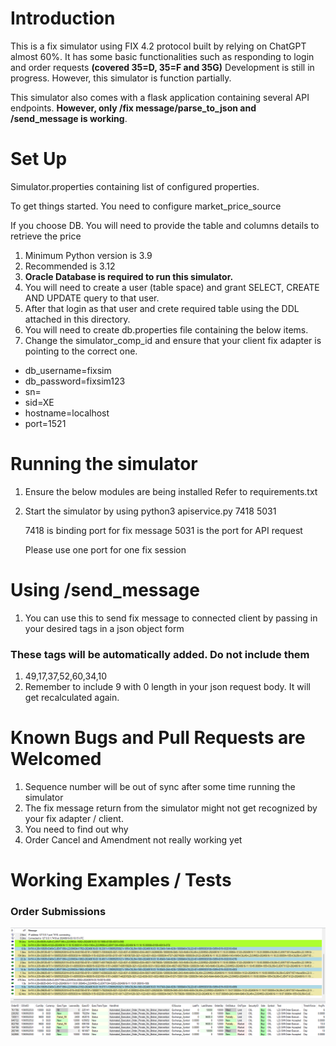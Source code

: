 
# Introduction

This is a fix simulator using FIX 4.2 protocol built by relying on ChatGPT almost 60%. 
It has some basic functionalities such as responding to login and order requests **(covered 35=D, 35=F and 35G)**
Development is still in progress. However, this simulator is function partially. </br>

This simulator also comes with a flask application containing several API endpoints. **However, only /fix message/parse_to_json and /send_message is working**. 

# Set Up

Simulator.properties containing list of configured properties. 

To get things started. You need to configure market_price_source

If you choose DB. You will need to provide the table and columns details to retrieve the price



1. Minimum Python version is 3.9
2. Recommended is 3.12
3. **Oracle Database is required to run this simulator.**
4. You will need to create a user (table space) and grant SELECT, CREATE AND UPDATE query to that user.
5. After that login as that user and crete required table using the DDL attached in this directory.
6. You will need to create db.properties file containing the below items.
7. Change the simulator_comp_id and ensure that your client fix adapter is pointing to the correct one.


* db_username=fixsim
* db_password=fixsim123
* sn=
* sid=XE
* hostname=localhost
* port=1521


# Running the simulator

1. Ensure the below modules are being installed Refer to requirements.txt
2. Start the simulator by using python3 apiservice.py 7418 5031

   7418 is binding port for fix message
   5031 is the port for API request

   Please use one port for one fix session

# Using /send_message
1. You can use this to send fix message to connected client by passing in your desired tags in a json object form

### These tags will be automatically added. Do not include them

1. 49,17,37,52,60,34,10
2. Remember to include 9 with 0 length in your json request body. It will get recalculated again. 



# Known Bugs and Pull Requests are Welcomed
1. Sequence number will be out of sync after some time running the simulator
2. The fix message return from the simulator might not get recognized by your fix adapter / client. 
3. You need to find out why
4. Order Cancel and Amendment not really working yet

# Working Examples / Tests


### **Order Submissions**

![img.png](img.png)

